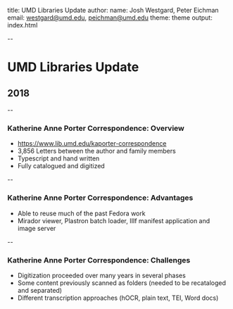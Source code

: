 title: UMD Libraries Update
author:
  name: Josh Westgard, Peter Eichman
  email: westgard@umd.edu, peichman@umd.edu
theme: theme
output: index.html

--

# UMD Libraries Update

## 2018

--

### Katherine Anne Porter Correspondence: Overview

* https://www.lib.umd.edu/kaporter-correspondence
* 3,856 Letters between the author and family members
* Typescript and hand written
* Fully catalogued and digitized

--

### Katherine Anne Porter Correspondence: Advantages

* Able to reuse much of the past Fedora work
* Mirador viewer, Plastron batch loader, IIIf manifest application and image server

--

### Katherine Anne Porter Correspondence: Challenges

* Digitization proceeded over many years in several phases
* Some content previously scanned as folders (needed to be recataloged and separated)
* Different transcription approaches (hOCR, plain text, TEI, Word docs)
